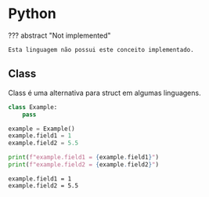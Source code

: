 # Python

??? abstract "Not implemented"

    Esta linguagem não possui este conceito implementado.

## Class

Class é uma alternativa para struct em algumas linguagens.  

```python
class Example:
    pass

example = Example()
example.field1 = 1
example.field2 = 5.5

print(f"example.field1 = {example.field1}")
print(f"example.field2 = {example.field2}")
```

```
example.field1 = 1
example.field2 = 5.5
```
